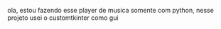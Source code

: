 ola, estou fazendo esse player de musica somente com python, nesse projeto usei o customtkinter como gui

